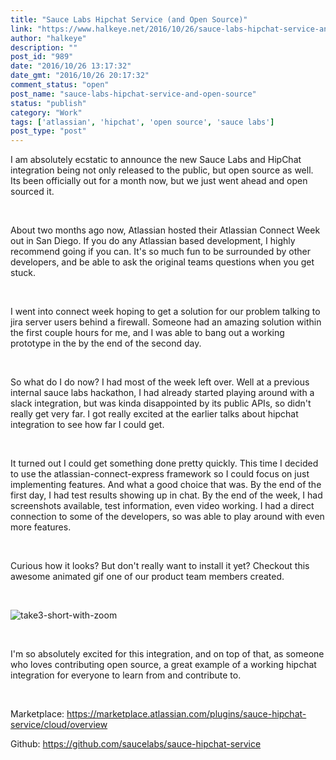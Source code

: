 ```yaml
---
title: "Sauce Labs Hipchat Service (and Open Source)"
link: "https://www.halkeye.net/2016/10/26/sauce-labs-hipchat-service-and-open-source/"
author: "halkeye"
description: ""
post_id: "989"
date: "2016/10/26 13:17:32"
date_gmt: "2016/10/26 20:17:32"
comment_status: "open"
post_name: "sauce-labs-hipchat-service-and-open-source"
status: "publish"
category: "Work"
tags: ['atlassian', 'hipchat', 'open source', 'sauce labs']
post_type: "post"
---
```


I am absolutely ecstatic to announce the new Sauce Labs and HipChat integration being not only released to the public, but open source as well. Its been officially out for a month now, but we just went ahead and open sourced it.

 

About two months ago now, Atlassian hosted their Atlassian Connect Week out in San Diego. If you do any Atlassian based development, I highly recommend going if you can. It's so much fun to be surrounded by other developers, and be able to ask the original teams questions when you get stuck.

 

I went into connect week hoping to get a solution for our problem talking to jira server users behind a firewall. Someone had an amazing solution within the first couple hours for me, and I was able to bang out a working prototype in the by the end of the second day.

 

So what do I do now? I had most of the week left over. Well at a previous internal sauce labs hackathon, I had already started playing around with a slack integration, but was kinda disappointed by its public APIs, so didn't really get very far. I got really excited at the earlier talks about hipchat integration to see how far I could get.

 

It turned out I could get something done pretty quickly. This time I decided to use the atlassian-connect-express framework so I could focus on just implementing features. And what a good choice that was. By the end of the first day, I had test results showing up in chat. By the end of the week, I had screenshots available, test information, even video working. I had a direct connection to some of the developers, so was able to play around with even more features.

 

Curious how it looks? But don't really want to install it yet? Checkout this awesome animated gif one of our product team members created.

 

![take3-short-with-zoom](https://www.halkeye.net/files/2016/10/Take3-Short-with-zoom.gif)

 

I'm so absolutely excited for this integration, and on top of that, as someone who loves contributing open source, a great example of a working hipchat integration for everyone to learn from and contribute to.

 

Marketplace: <https://marketplace.atlassian.com/plugins/sauce-hipchat-service/cloud/overview>

Github: <https://github.com/saucelabs/sauce-hipchat-service>